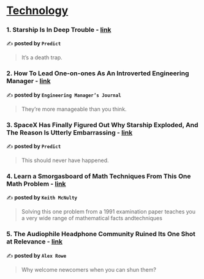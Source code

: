 
<h1><a href=https://medium.com/tag/technology/recommended target="_blank" rel="noopener noreferrer">Technology</a></h1>
<h3>1. Starship Is In Deep Trouble - <a href="https://medium.com/predict/starship-is-in-deep-trouble-cf74d730c0c7" target="_blank" rel="noopener noreferrer">link</a></h3>

✍️ **posted by `Predict`**

<blockquote>It’s a death trap.</blockquote>

<h3>2. How To Lead One-on-ones As An Introverted Engineering Manager - <a href="https://medium.com/engineering-managers-journal/how-to-lead-one-on-ones-as-an-introverted-engineering-manager-f3543782b0dd" target="_blank" rel="noopener noreferrer">link</a></h3>

✍️ **posted by `Engineering Manager’s Journal`**

<blockquote>They’re more manageable than you think.</blockquote>

<h3>3. SpaceX Has Finally Figured Out Why Starship Exploded, And The Reason Is Utterly Embarrassing - <a href="https://medium.com/predict/spacex-has-finally-figured-out-why-starship-exploded-and-the-reason-is-utterly-embarrassing-ccb30295c8e5" target="_blank" rel="noopener noreferrer">link</a></h3>

✍️ **posted by `Predict`**

<blockquote>This should never have happened.</blockquote>

<h3>4. Learn a Smorgasboard of Math Techniques From This One Math Problem - <a href="https://medium.com/@keith-mcnulty/learn-a-smorgasboard-of-math-techniques-from-this-one-math-problem-2f98c62c8e16" target="_blank" rel="noopener noreferrer">link</a></h3>

✍️ **posted by `Keith McNulty`**

<blockquote>Solving this one problem from a 1991 examination paper teaches you a very wide range of mathematical facts andtechniques</blockquote>

<h3>5. The Audiophile Headphone Community Ruined Its One Shot at Relevance - <a href="https://medium.com/@xander51/the-audiophile-headphone-community-ruined-its-one-shot-at-relevance-233d5d2bdc37" target="_blank" rel="noopener noreferrer">link</a></h3>

✍️ **posted by `Alex Rowe`**

<blockquote>Why welcome newcomers when you can shun them?</blockquote>

